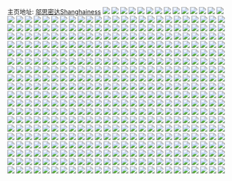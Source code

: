 主页地址: [邬思密达Shanghainess](https://weibo.com/u/1652224463) 
![](https://wx4.sinaimg.cn/mw2000/627af1cfly1h6yyv5h32pj20gv0u0q3h.jpg) 
![](https://wx4.sinaimg.cn/mw2000/627af1cfly1h6yyv5sc8dj20kk0u076z.jpg) 
![](https://wx4.sinaimg.cn/mw2000/627af1cfly1h6yyv66g25j20gv0u0q3i.jpg) 
![](https://wx4.sinaimg.cn/mw2000/627af1cfly1h6yyv6i8g3j20mi0u0t9b.jpg) 
![](https://wx4.sinaimg.cn/mw2000/627af1cfly1h6yyv6trffj20mi0u0wey.jpg) 
![](https://wx4.sinaimg.cn/mw2000/627af1cfly1h6yyv72koij20mi0u041o.jpg) 
![](https://wx4.sinaimg.cn/mw2000/627af1cfly1h6yyv7eelwj20mh0u0abh.jpg) 
![](https://wx4.sinaimg.cn/mw2000/627af1cfly1h6yyv8biwwj20mh0u0ado.jpg) 
![](https://wx4.sinaimg.cn/mw2000/627af1cfly1h6yyv8pc03j20mh0u0q64.jpg) 
![](https://wx4.sinaimg.cn/mw2000/627af1cfly1h6yyu7gwg7j20mi0u0aaf.jpg) 
![](https://wx4.sinaimg.cn/mw2000/627af1cfly1h6yyu7u6x7j20mi0u0aak.jpg) 
![](https://wx4.sinaimg.cn/mw2000/627af1cfly1h6yyu87j6bj20kj0u0mxi.jpg) 
![](https://wx4.sinaimg.cn/mw2000/627af1cfly1h6yyu8hr8wj20kk0u00uo.jpg) 
![](https://wx4.sinaimg.cn/mw2000/627af1cfly1h6yyu8rcp9j20kn0u0go1.jpg) 
![](https://wx4.sinaimg.cn/mw2000/627af1cfly1h6yyu923u1j20kr0u0ac7.jpg) 
![](https://wx4.sinaimg.cn/mw2000/627af1cfly1h6yyu9ejc0j20k00u0js1.jpg) 
![](https://wx4.sinaimg.cn/mw2000/627af1cfly1h6yyu9qemoj20k00u0771.jpg) 
![](https://wx4.sinaimg.cn/mw2000/627af1cfly1h6yyua1dh5j20k00u0js0.jpg) 
![](https://wx4.sinaimg.cn/mw2000/627af1cfly1h6yytk54p3j20mh0u00vy.jpg) 
![](https://wx4.sinaimg.cn/mw2000/627af1cfly1h6yytki5e2j20mi0u00vj.jpg) 
![](https://wx4.sinaimg.cn/mw2000/627af1cfly1h6yytkuh6lj20mh0u0ae2.jpg) 
![](https://wx4.sinaimg.cn/mw2000/627af1cfly1h6yytl5vt2j20mi0u0n17.jpg) 
![](https://wx4.sinaimg.cn/mw2000/627af1cfly1h6yytlgillj20mi0u0wfo.jpg) 
![](https://wx4.sinaimg.cn/mw2000/627af1cfly1h6yytlro6ij20mi0u0dgo.jpg) 
![](https://wx4.sinaimg.cn/mw2000/627af1cfly1h6yytm344gj20mi0u0wgb.jpg) 
![](https://wx4.sinaimg.cn/mw2000/627af1cfly1h6yytmetsyj20mi0u00wv.jpg) 
![](https://wx4.sinaimg.cn/mw2000/627af1cfly1h6yytmopyoj20mi0u0god.jpg) 
![](https://wx4.sinaimg.cn/mw2000/627af1cfly1h6yymhp7d4j20mi0u0mxh.jpg) 
![](https://wx4.sinaimg.cn/mw2000/627af1cfly1h6yymi2ucjj20mi0u0go8.jpg) 
![](https://wx4.sinaimg.cn/mw2000/627af1cfly1h6yymin91fj20mi0u0gm1.jpg) 
![](https://wx4.sinaimg.cn/mw2000/627af1cfly1h6yymiz732j20mi0u00th.jpg) 
![](https://wx4.sinaimg.cn/mw2000/627af1cfly1h6yymje250j20mi0u0754.jpg) 
![](https://wx4.sinaimg.cn/mw2000/627af1cfly1h6yymjtwszj20mi0u0jty.jpg) 
![](https://wx4.sinaimg.cn/mw2000/627af1cfly1h6yymk5qwtj20mi0u0dii.jpg) 
![](https://wx4.sinaimg.cn/mw2000/627af1cfly1h6yymkgyrqj20mi0u0wg2.jpg) 
![](https://wx4.sinaimg.cn/mw2000/627af1cfly1h6yymkq08gj20mi0u0abl.jpg) 
![](https://wx4.sinaimg.cn/mw2000/627af1cfly1h6yylm0jlpj20k00u0dhg.jpg) 
![](https://wx4.sinaimg.cn/mw2000/627af1cfly1h6yylmftubj20k00u0tc7.jpg) 
![](https://wx4.sinaimg.cn/mw2000/627af1cfly1h6yyln28huj20k00u0q5t.jpg) 
![](https://wx4.sinaimg.cn/mw2000/627af1cfly1h6yylni1rhj20k00u0mz8.jpg) 
![](https://wx4.sinaimg.cn/mw2000/627af1cfly1h6yylo305qj20k00u0jsf.jpg) 
![](https://wx4.sinaimg.cn/mw2000/627af1cfly1h6yylohnrcj20k00u00vx.jpg) 
![](https://wx4.sinaimg.cn/mw2000/627af1cfly1h6yylou7idj20k00u0dl3.jpg) 
![](https://wx4.sinaimg.cn/mw2000/627af1cfly1h6yylp8gqgj20k00u0q87.jpg) 
![](https://wx4.sinaimg.cn/mw2000/627af1cfly1h6yylq0klbj20k00u042z.jpg) 
![](https://wx4.sinaimg.cn/mw2000/627af1cfly1h6yyjqbxf1j20k00u0dlr.jpg) 
![](https://wx4.sinaimg.cn/mw2000/627af1cfly1h6yyjqpedhj20k00u0gmf.jpg) 
![](https://wx4.sinaimg.cn/mw2000/627af1cfly1h6yyjqyfz7j20k00u03yr.jpg) 
![](https://wx4.sinaimg.cn/mw2000/627af1cfly1h6yyjrfhsaj20k00u0mxw.jpg) 
![](https://wx4.sinaimg.cn/mw2000/627af1cfly1h6yyjrttvpj20k00u0n0i.jpg) 
![](https://wx4.sinaimg.cn/mw2000/627af1cfly1h6yyjs38r9j20k00u0gmc.jpg) 
![](https://wx4.sinaimg.cn/mw2000/627af1cfly1h6yyjsf96aj20k00u0n1i.jpg) 
![](https://wx4.sinaimg.cn/mw2000/627af1cfly1h6yyjsp6zkj20k00u0jvg.jpg) 
![](https://wx4.sinaimg.cn/mw2000/627af1cfly1h6yyjt961cj20k00u0gmi.jpg) 
![](https://wx4.sinaimg.cn/mw2000/627af1cfly1h6yyeos74ej20k00u0n09.jpg) 
![](https://wx4.sinaimg.cn/mw2000/627af1cfly1h6yyep4x1ij20k00u0jrw.jpg) 
![](https://wx4.sinaimg.cn/mw2000/627af1cfly1h6yyepgxz1j20k00u0tdu.jpg) 
![](https://wx4.sinaimg.cn/mw2000/627af1cfly1h6yyepwh7sj20k00u044c.jpg) 
![](https://wx4.sinaimg.cn/mw2000/627af1cfly1h6yyeq8h6xj20k00u0mxn.jpg) 
![](https://wx4.sinaimg.cn/mw2000/627af1cfly1h6yyeqivv6j20k00u0tby.jpg) 
![](https://wx4.sinaimg.cn/mw2000/627af1cfly1h6yyequfb5j20k00u0tcj.jpg) 
![](https://wx4.sinaimg.cn/mw2000/627af1cfly1h6yyer4rvej20k00u0mxs.jpg) 
![](https://wx4.sinaimg.cn/mw2000/627af1cfly1h6yyergfxoj20k00u0go2.jpg) 
![](https://wx4.sinaimg.cn/mw2000/627af1cfly1h6yycorgh3j20k00u0ad2.jpg) 
![](https://wx4.sinaimg.cn/mw2000/627af1cfly1h6yycp6xo9j20k00u0wln.jpg) 
![](https://wx4.sinaimg.cn/mw2000/627af1cfly1h6yycplvddj20k00u0wj7.jpg) 
![](https://wx4.sinaimg.cn/mw2000/627af1cfly1h6yycpy9ewj20k00u0abi.jpg) 
![](https://wx4.sinaimg.cn/mw2000/627af1cfly1h6yycqaexcj20k00u0gtk.jpg) 
![](https://wx4.sinaimg.cn/mw2000/627af1cfly1h6yycqlgjgj20k00u0t94.jpg) 
![](https://wx4.sinaimg.cn/mw2000/627af1cfly1h6yycqykbfj20k00u0tdx.jpg) 
![](https://wx4.sinaimg.cn/mw2000/627af1cfly1h6yycrcqgij20k00u0jsh.jpg) 
![](https://wx4.sinaimg.cn/mw2000/627af1cfly1h6yycrodo0j20k00u07b4.jpg) 
![](https://wx4.sinaimg.cn/mw2000/627af1cfly1h6wff48fshj20k00u0dgq.jpg) 
![](https://wx4.sinaimg.cn/mw2000/627af1cfly1h6wff4k346j20k00u0453.jpg) 
![](https://wx4.sinaimg.cn/mw2000/627af1cfly1h6wff54ilsj20k00u049a.jpg) 
![](https://wx4.sinaimg.cn/mw2000/627af1cfly1h6wff5huwkj20k00u0jzw.jpg) 
![](https://wx4.sinaimg.cn/mw2000/627af1cfly1h6wff5u92xj20k00u079e.jpg) 
![](https://wx4.sinaimg.cn/mw2000/627af1cfly1h6wff673jfj20k00u0wl9.jpg) 
![](https://wx4.sinaimg.cn/mw2000/627af1cfly1h6wff6hbxvj20k00u0wf4.jpg) 
![](https://wx4.sinaimg.cn/mw2000/627af1cfly1h6wff6u43qj20k00u0gpw.jpg) 
![](https://wx4.sinaimg.cn/mw2000/627af1cfly1h6wff78i3pj20k00u0jru.jpg) 
![](https://wx4.sinaimg.cn/mw2000/627af1cfly1h6wferxb5tj20k00u0wfq.jpg) 
![](https://wx4.sinaimg.cn/mw2000/627af1cfly1h6wfes9bysj20k00u0zqj.jpg) 
![](https://wx4.sinaimg.cn/mw2000/627af1cfly1h6wfeskzmnj20k00u0n10.jpg) 
![](https://wx4.sinaimg.cn/mw2000/627af1cfly1h6wfesyq7zj20k00u0jsp.jpg) 
![](https://wx4.sinaimg.cn/mw2000/627af1cfly1h6wfetehmgj20k00u03yo.jpg) 
![](https://wx4.sinaimg.cn/mw2000/627af1cfly1h6wfetu5noj20k00u0tbp.jpg) 
![](https://wx4.sinaimg.cn/mw2000/627af1cfly1h6wfeu4kz8j20k00u0my1.jpg) 
![](https://wx4.sinaimg.cn/mw2000/627af1cfly1h6wfeui8xyj20k00u0dhf.jpg) 
![](https://wx4.sinaimg.cn/mw2000/627af1cfly1h6wfeuy7prj20k00u0wke.jpg) 
![](https://wx4.sinaimg.cn/mw2000/627af1cfly1h6wfejkhsjj20k00u0k0u.jpg) 
![](https://wx4.sinaimg.cn/mw2000/627af1cfly1h6wfejzhjij20k00u0jzi.jpg) 
![](https://wx4.sinaimg.cn/mw2000/627af1cfly1h6wfekd6w2j20k00u0acy.jpg) 
![](https://wx4.sinaimg.cn/mw2000/627af1cfly1h6wfekqc5mj20k00u0q6n.jpg) 
![](https://wx4.sinaimg.cn/mw2000/627af1cfly1h6wfel3hkwj20k00u0mxv.jpg) 
![](https://wx4.sinaimg.cn/mw2000/627af1cfly1h6wfelfvuoj20k00u0aff.jpg) 
![](https://wx4.sinaimg.cn/mw2000/627af1cfly1h6wfelt5ntj20k00u0t9j.jpg) 
![](https://wx4.sinaimg.cn/mw2000/627af1cfly1h6wfem66puj20k00u0428.jpg) 
![](https://wx4.sinaimg.cn/mw2000/627af1cfly1h6wfemhofrj20k00u0n1h.jpg) 
![](https://wx4.sinaimg.cn/mw2000/627af1cfly1h6vxj1697mj20mi0u074p.jpg) 
![](https://wx4.sinaimg.cn/mw2000/627af1cfly1h6vxj1l8tfj20mi0u0aab.jpg) 
![](https://wx4.sinaimg.cn/mw2000/627af1cfly1h6vxj26fhxj20mi0u074o.jpg) 
![](https://wx4.sinaimg.cn/mw2000/627af1cfly1h6vxj2nf6lj20mi0u0ta0.jpg) 
![](https://wx4.sinaimg.cn/mw2000/627af1cfly1h6vxj367jaj20mi0u0jvc.jpg) 
![](https://wx4.sinaimg.cn/mw2000/627af1cfly1h6vxj3og03j20mi0u076z.jpg) 
![](https://wx4.sinaimg.cn/mw2000/627af1cfly1h6vxj48bpyj20mi0u00t6.jpg) 
![](https://wx4.sinaimg.cn/mw2000/627af1cfly1h6vxj4qjldj20mi0u0mzk.jpg) 
![](https://wx4.sinaimg.cn/mw2000/627af1cfly1h6vxj56gb2j20mi0u0dib.jpg) 
![](https://wx4.sinaimg.cn/mw2000/627af1cfly1h6vxiqz7hkj20k00u0jty.jpg) 
![](https://wx4.sinaimg.cn/mw2000/627af1cfly1h6vxirs2vwj20k00u0wgx.jpg) 
![](https://wx4.sinaimg.cn/mw2000/627af1cfly1h6vxispjzvj20ie0u0tcv.jpg) 
![](https://wx4.sinaimg.cn/mw2000/627af1cfly1h6vxitdfm4j20k00u0mzf.jpg) 
![](https://wx4.sinaimg.cn/mw2000/627af1cfly1h6vxitw8npj20gu0u0juk.jpg) 
![](https://wx4.sinaimg.cn/mw2000/627af1cfly1h6vxiup3ntj20gn0u0q66.jpg) 
![](https://wx4.sinaimg.cn/mw2000/627af1cfly1h6vxiv84pmj20mi0u0juw.jpg) 
![](https://wx4.sinaimg.cn/mw2000/627af1cfly1h6vxivm764j20mi0u0aa6.jpg) 
![](https://wx4.sinaimg.cn/mw2000/627af1cfly1h6vxiw4j7bj20mi0u0q37.jpg) 
![](https://wx4.sinaimg.cn/mw2000/627af1cfly1h6vepzoqroj20k00u0n18.jpg) 
![](https://wx4.sinaimg.cn/mw2000/627af1cfly1h6veq0135aj20k00u0tdl.jpg) 
![](https://wx4.sinaimg.cn/mw2000/627af1cfly1h6veq0degaj20k00u0t90.jpg) 
![](https://wx4.sinaimg.cn/mw2000/627af1cfly1h6veq0ojoxj20k00u0dgl.jpg) 
![](https://wx4.sinaimg.cn/mw2000/627af1cfly1h6veq11zruj20k00u0tdl.jpg) 
![](https://wx4.sinaimg.cn/mw2000/627af1cfly1h6veq1e5wbj20k00u0aaq.jpg) 
![](https://wx4.sinaimg.cn/mw2000/627af1cfly1h6veq1qo0lj20k00u0gsy.jpg) 
![](https://wx4.sinaimg.cn/mw2000/627af1cfly1h6veq20nloj20k00u0q6v.jpg) 
![](https://wx4.sinaimg.cn/mw2000/627af1cfly1h6veq2d2iij20k00u00x0.jpg) 
![](https://wx4.sinaimg.cn/mw2000/627af1cfly1h6vepal6j0j20k00u00uk.jpg) 
![](https://wx4.sinaimg.cn/mw2000/627af1cfly1h6vepaxjtyj20k00u0gre.jpg) 
![](https://wx4.sinaimg.cn/mw2000/627af1cfly1h6vepbc7chj20k00u00tc.jpg) 
![](https://wx4.sinaimg.cn/mw2000/627af1cfly1h6vepbqtvlj20k00u03zb.jpg) 
![](https://wx4.sinaimg.cn/mw2000/627af1cfly1h6vepc1ob3j20k00u0jw1.jpg) 
![](https://wx4.sinaimg.cn/mw2000/627af1cfly1h6vepchjpsj20k00u0thy.jpg) 
![](https://wx4.sinaimg.cn/mw2000/627af1cfly1h6vepcs3uqj20k00u0gm7.jpg) 
![](https://wx4.sinaimg.cn/mw2000/627af1cfly1h6vepd3tsjj20k00u00t7.jpg) 
![](https://wx4.sinaimg.cn/mw2000/627af1cfly1h6vepdeam6j20k00u0wic.jpg) 
![](https://wx4.sinaimg.cn/mw2000/627af1cfly1h6veoxbcguj20k00u040a.jpg) 
![](https://wx4.sinaimg.cn/mw2000/627af1cfly1h6veoxydllj20k00u0dgy.jpg) 
![](https://wx4.sinaimg.cn/mw2000/627af1cfly1h6veoy9wdwj20k00u0tds.jpg) 
![](https://wx4.sinaimg.cn/mw2000/627af1cfly1h6veoym26dj20k00u0abj.jpg) 
![](https://wx4.sinaimg.cn/mw2000/627af1cfly1h6veoyxxs5j20k00u0dgd.jpg) 
![](https://wx4.sinaimg.cn/mw2000/627af1cfly1h6veoz6l1mj20k00u03zi.jpg) 
![](https://wx4.sinaimg.cn/mw2000/627af1cfly1h6veozj08sj20k00u0jyl.jpg) 
![](https://wx4.sinaimg.cn/mw2000/627af1cfly1h6veozs0m8j20k00u078v.jpg) 
![](https://wx4.sinaimg.cn/mw2000/627af1cfly1h6vep03ml8j20k00u0q4k.jpg) 
![](https://wx4.sinaimg.cn/mw2000/627af1cfly1h6veom0r0zj20k00u075k.jpg) 
![](https://wx4.sinaimg.cn/mw2000/627af1cfly1h6veomi3bfj20k00u0q3s.jpg) 
![](https://wx4.sinaimg.cn/mw2000/627af1cfly1h6veomwn94j20k00u048n.jpg) 
![](https://wx4.sinaimg.cn/mw2000/627af1cfly1h6veon8o5hj20k00u0wim.jpg) 
![](https://wx4.sinaimg.cn/mw2000/627af1cfly1h6veonlc2zj20k00u0wf1.jpg) 
![](https://wx4.sinaimg.cn/mw2000/627af1cfly1h6veonzthnj20k00u0q8b.jpg) 
![](https://wx4.sinaimg.cn/mw2000/627af1cfly1h6veood627j20k00u0gmf.jpg) 
![](https://wx4.sinaimg.cn/mw2000/627af1cfly1h6veooox17j20k00u0gnm.jpg) 
![](https://wx4.sinaimg.cn/mw2000/627af1cfly1h6veoozw7ij20k00u03z0.jpg) 
![](https://wx4.sinaimg.cn/mw2000/627af1cfly1h6vekba50jj20k00u0jww.jpg) 
![](https://wx4.sinaimg.cn/mw2000/627af1cfly1h6vekblidgj20k00u0gm2.jpg) 
![](https://wx4.sinaimg.cn/mw2000/627af1cfly1h6vekbwyzxj20k00u0q5h.jpg) 
![](https://wx4.sinaimg.cn/mw2000/627af1cfly1h6vekc93ymj20k00u0my7.jpg) 
![](https://wx4.sinaimg.cn/mw2000/627af1cfly1h6vekcim3xj20k00u00to.jpg) 
![](https://wx4.sinaimg.cn/mw2000/627af1cfly1h6vekctei1j20k00u00ya.jpg) 
![](https://wx4.sinaimg.cn/mw2000/627af1cfly1h6vekd2ue1j20k00u0jrv.jpg) 
![](https://wx4.sinaimg.cn/mw2000/627af1cfly1h6vekde9p6j20k00u0gms.jpg) 
![](https://wx4.sinaimg.cn/mw2000/627af1cfly1h6vekdoa3yj20k00u00tu.jpg) 
![](https://wx4.sinaimg.cn/mw2000/627af1cfly1h6vek18o3ej20k00u075y.jpg) 
![](https://wx4.sinaimg.cn/mw2000/627af1cfly1h6vek1oiv7j20k00u0wjv.jpg) 
![](https://wx4.sinaimg.cn/mw2000/627af1cfly1h6vek20el0j20k00u00tl.jpg) 
![](https://wx4.sinaimg.cn/mw2000/627af1cfly1h6vek2djvrj20k00u0woz.jpg) 
![](https://wx4.sinaimg.cn/mw2000/627af1cfly1h6vek2pzdmj20k00u0wfd.jpg) 
![](https://wx4.sinaimg.cn/mw2000/627af1cfly1h6vek30swtj20k00u0gmm.jpg) 
![](https://wx4.sinaimg.cn/mw2000/627af1cfly1h6vek3dwyqj20k00u00ym.jpg) 
![](https://wx4.sinaimg.cn/mw2000/627af1cfly1h6vek3p9aoj20k00u077y.jpg) 
![](https://wx4.sinaimg.cn/mw2000/627af1cfly1h6vek41100j20k00u0gm6.jpg) 
![](https://wx4.sinaimg.cn/mw2000/627af1cfly1h6vejkbfomj20k00u0q4c.jpg) 
![](https://wx4.sinaimg.cn/mw2000/627af1cfly1h6vejkmf6cj20k00u03zd.jpg) 
![](https://wx4.sinaimg.cn/mw2000/627af1cfly1h6vejkwd6nj20k00u0n2r.jpg) 
![](https://wx4.sinaimg.cn/mw2000/627af1cfly1h6vejl8b7xj20k00u0t95.jpg) 
![](https://wx4.sinaimg.cn/mw2000/627af1cfly1h6vejljp8cj20k00u0gmg.jpg) 
![](https://wx4.sinaimg.cn/mw2000/627af1cfly1h6vejm218cj20k00u0t9m.jpg) 
![](https://wx4.sinaimg.cn/mw2000/627af1cfly1h6vejmdhxhj20k00u0ta0.jpg) 
![](https://wx4.sinaimg.cn/mw2000/627af1cfly1h6vejmr6vwj20k00u0adk.jpg) 
![](https://wx4.sinaimg.cn/mw2000/627af1cfly1h6vejn317uj20k00u043n.jpg) 
![](https://wx4.sinaimg.cn/mw2000/627af1cfly1h6vej9quidj20k00u0aaw.jpg) 
![](https://wx4.sinaimg.cn/mw2000/627af1cfly1h6veja1habj20k00u0gq2.jpg) 
![](https://wx4.sinaimg.cn/mw2000/627af1cfly1h6vejac2gqj20k00u0n2y.jpg) 
![](https://wx4.sinaimg.cn/mw2000/627af1cfly1h6vejan1t9j20k00u0agb.jpg) 
![](https://wx4.sinaimg.cn/mw2000/627af1cfly1h6vejawpcpj20k00u0791.jpg) 
![](https://wx4.sinaimg.cn/mw2000/627af1cfly1h6vejbarbvj20k00u010t.jpg) 
![](https://wx4.sinaimg.cn/mw2000/627af1cfly1h6vejbo4a7j20k00u012g.jpg) 
![](https://wx4.sinaimg.cn/mw2000/627af1cfly1h6vejc1o1aj20k00u0449.jpg) 
![](https://wx4.sinaimg.cn/mw2000/627af1cfly1h6vejcci6oj20k00u0t98.jpg) 
![](https://wx4.sinaimg.cn/mw2000/627af1cfly1h6veit1ksyj20k00u0dgp.jpg) 
![](https://wx4.sinaimg.cn/mw2000/627af1cfly1h6veitcpphj20k00u0glz.jpg) 
![](https://wx4.sinaimg.cn/mw2000/627af1cfly1h6veitm2s7j20k00u0wi7.jpg) 
![](https://wx4.sinaimg.cn/mw2000/627af1cfly1h6veiu0ikij20k00u0qam.jpg) 
![](https://wx4.sinaimg.cn/mw2000/627af1cfly1h6veiuel5cj20k00u0409.jpg) 
![](https://wx4.sinaimg.cn/mw2000/627af1cfly1h6veiuq0ywj20k00u078h.jpg) 
![](https://wx4.sinaimg.cn/mw2000/627af1cfly1h6veiv2cwsj20k00u0dlq.jpg) 
![](https://wx4.sinaimg.cn/mw2000/627af1cfly1h6veivfzydj20k00u0dk7.jpg) 
![](https://wx4.sinaimg.cn/mw2000/627af1cfly1h6veivsvjwj20k00u0gm5.jpg) 
![](https://wx4.sinaimg.cn/mw2000/627af1cfly1h6veido1tbj20k00u0q6g.jpg) 
![](https://wx4.sinaimg.cn/mw2000/627af1cfly1h6veiec4kkj20k00u0wew.jpg) 
![](https://wx4.sinaimg.cn/mw2000/627af1cfly1h6veiemnbrj20k00u0q9b.jpg) 
![](https://wx4.sinaimg.cn/mw2000/627af1cfly1h6veiexpw9j20k00u00te.jpg) 
![](https://wx4.sinaimg.cn/mw2000/627af1cfly1h6veifb0zzj20k00u0jwh.jpg) 
![](https://wx4.sinaimg.cn/mw2000/627af1cfly1h6veifo55bj20k00u0gqf.jpg) 
![](https://wx4.sinaimg.cn/mw2000/627af1cfly1h6veifzudoj20k00u0wih.jpg) 
![](https://wx4.sinaimg.cn/mw2000/627af1cfly1h6veigam3vj20k00u0af4.jpg) 
![](https://wx4.sinaimg.cn/mw2000/627af1cfly1h6veigl3kzj20k00u0gt8.jpg) 
![](https://wx4.sinaimg.cn/mw2000/627af1cfly1h6tcbsqnb9j20mi0u0q3r.jpg) 
![](https://wx4.sinaimg.cn/mw2000/627af1cfly1h6tcbt0uisj20mi0u0djn.jpg) 
![](https://wx4.sinaimg.cn/mw2000/627af1cfly1h6tcbtcm9kj20mi0u03zg.jpg) 
![](https://wx4.sinaimg.cn/mw2000/627af1cfly1h6tcbtmptaj20mi0u0gmw.jpg) 
![](https://wx4.sinaimg.cn/mw2000/627af1cfly1h6tcbtzn2xj20mi0u0aef.jpg) 
![](https://wx4.sinaimg.cn/mw2000/627af1cfly1h6tcbu99crj20u00k0jrr.jpg) 
![](https://wx4.sinaimg.cn/mw2000/627af1cfly1h6tcbuijiyj20k00u0q4w.jpg) 
![](https://wx4.sinaimg.cn/mw2000/627af1cfly1h6tcbv2uupj20mg0u0q8b.jpg) 
![](https://wx4.sinaimg.cn/mw2000/627af1cfly1h6tcbvfvisj20mg0u0ae8.jpg) 
![](https://wx4.sinaimg.cn/mw2000/627af1cfly1h6tc3uradgj20m80m8q6o.jpg) 
![](https://wx4.sinaimg.cn/mw2000/627af1cfly1h6tc3v0e0xj20mi0u0mx9.jpg) 
![](https://wx4.sinaimg.cn/mw2000/627af1cfly1h6tc3vakl7j20mi0u0mye.jpg) 
![](https://wx4.sinaimg.cn/mw2000/627af1cfly1h6tc3vpo71j20mi0u0aag.jpg) 
![](https://wx4.sinaimg.cn/mw2000/627af1cfly1h6tc3w578ij20mi0u0dg7.jpg) 
![](https://wx4.sinaimg.cn/mw2000/627af1cfly1h6tc3wegj7j20mi0u0q33.jpg) 
![](https://wx4.sinaimg.cn/mw2000/627af1cfly1h6tc3wnk3ij20mi0u0wg7.jpg) 
![](https://wx4.sinaimg.cn/mw2000/627af1cfly1h6tc3x730cj20mi0u0401.jpg) 
![](https://wx4.sinaimg.cn/mw2000/627af1cfly1h6tc3xgisqj20mi0u075f.jpg) 
![](https://wx4.sinaimg.cn/mw2000/627af1cfly1h6tc31fzfzj20mi0u0wex.jpg) 
![](https://wx4.sinaimg.cn/mw2000/627af1cfly1h6tc31tin9j20mi0u0whw.jpg) 
![](https://wx4.sinaimg.cn/mw2000/627af1cfly1h6tc325x09j20mi0u0my4.jpg) 
![](https://wx4.sinaimg.cn/mw2000/627af1cfly1h6tc32gc7uj20mi0u0q5a.jpg) 
![](https://wx4.sinaimg.cn/mw2000/627af1cfly1h6tc32rt44j20mi0u043k.jpg) 
![](https://wx4.sinaimg.cn/mw2000/627af1cfly1h6tc33chnvj20mi0u0751.jpg) 
![](https://wx4.sinaimg.cn/mw2000/627af1cfly1h6tc33t4d9j20mi0u0dhq.jpg) 
![](https://wx4.sinaimg.cn/mw2000/627af1cfly1h6tc3434ijj20mi0u0mxf.jpg) 
![](https://wx4.sinaimg.cn/mw2000/627af1cfly1h6tc34dpb5j20mi0u040u.jpg) 
![](https://wx4.sinaimg.cn/mw2000/627af1cfly1h6tc1k5cxoj20oj0u040p.jpg) 
![](https://wx4.sinaimg.cn/mw2000/627af1cfly1h6tc1kgtvbj20oj0u0aai.jpg) 
![](https://wx4.sinaimg.cn/mw2000/627af1cfly1h6tc1ks9zwj20o70u0gm4.jpg) 
![](https://wx4.sinaimg.cn/mw2000/627af1cfly1h6tc1l5nsgj20pc0u077k.jpg) 
![](https://wx4.sinaimg.cn/mw2000/627af1cfly1h6tc1lfyv8j20mi0u0aew.jpg) 
![](https://wx4.sinaimg.cn/mw2000/627af1cfly1h6tc1lqujaj20mi0u0tdw.jpg) 
![](https://wx4.sinaimg.cn/mw2000/627af1cfly1h6tc1m2bf7j20mi0u0794.jpg) 
![](https://wx4.sinaimg.cn/mw2000/627af1cfly1h6tc1mc75gj20op0u00wf.jpg) 
![](https://wx4.sinaimg.cn/mw2000/627af1cfly1h6tc1mldktj20og0u0my0.jpg) 
![](https://wx4.sinaimg.cn/mw2000/627af1cfly1h6tc07hbacj20mi0u0wgs.jpg) 
![](https://wx4.sinaimg.cn/mw2000/627af1cfly1h6tc07x00yj20mi0u0t9o.jpg) 
![](https://wx4.sinaimg.cn/mw2000/627af1cfly1h6tc087s30j20mi0u0acf.jpg) 
![](https://wx4.sinaimg.cn/mw2000/627af1cfly1h6tc08j28mj20mh0u0dgc.jpg) 
![](https://wx4.sinaimg.cn/mw2000/627af1cfly1h6tc08tozmj20mh0u041a.jpg) 
![](https://wx4.sinaimg.cn/mw2000/627af1cfly1h6tc09hkvmj20od0u0422.jpg) 
![](https://wx4.sinaimg.cn/mw2000/627af1cfly1h6tc09ukigj20mi0u0ad0.jpg) 
![](https://wx4.sinaimg.cn/mw2000/627af1cfly1h6tc0a6iulj20k00u0ach.jpg) 
![](https://wx4.sinaimg.cn/mw2000/627af1cfly1h6tc0ahzw2j20ob0u0q6q.jpg) 
![](https://wx4.sinaimg.cn/mw2000/627af1cfly1h6tbz19g2uj20lv0u0jrt.jpg) 
![](https://wx4.sinaimg.cn/mw2000/627af1cfly1h6tbz1md36j20k30u0q6a.jpg) 
![](https://wx4.sinaimg.cn/mw2000/627af1cfly1h6tbz214nzj20mi0u0jrt.jpg) 
![](https://wx4.sinaimg.cn/mw2000/627af1cfly1h6tbz292mnj20mi0u0aab.jpg) 
![](https://wx4.sinaimg.cn/mw2000/627af1cfly1h6tbz2mpjaj20mi0u0aai.jpg) 
![](https://wx4.sinaimg.cn/mw2000/627af1cfly1h6tbz2wo5xj20mi0u041e.jpg) 
![](https://wx4.sinaimg.cn/mw2000/627af1cfly1h6tbz37dgoj20mi0u0t9i.jpg) 
![](https://wx4.sinaimg.cn/mw2000/627af1cfly1h6tbz3g4txj20mi0u0aat.jpg) 
![](https://wx4.sinaimg.cn/mw2000/627af1cfly1h6tbz3t8a0j20mi0u0goa.jpg) 
![](https://wx4.sinaimg.cn/mw2000/627af1cfly1h6tby6opgsj20ki0u0abs.jpg) 
![](https://wx4.sinaimg.cn/mw2000/627af1cfly1h6tby70wkyj20km0u075x.jpg) 
![](https://wx4.sinaimg.cn/mw2000/627af1cfly1h6tby7ddsxj20gv0u0tce.jpg) 
![](https://wx4.sinaimg.cn/mw2000/627af1cfly1h6tby7nhmdj20gv0u077u.jpg) 
![](https://wx4.sinaimg.cn/mw2000/627af1cfly1h6tby7zfb5j20mh0u0ab6.jpg) 
![](https://wx4.sinaimg.cn/mw2000/627af1cfly1h6tby8bgrlj20mi0u0tck.jpg) 
![](https://wx4.sinaimg.cn/mw2000/627af1cfly1h6tby8n3bqj20mi0u0q3n.jpg) 
![](https://wx4.sinaimg.cn/mw2000/627af1cfly1h6tby8zcnqj20u00jzdj1.jpg) 
![](https://wx4.sinaimg.cn/mw2000/627af1cfly1h6tby9b0ftj20mi0u0aao.jpg) 
![](https://wx4.sinaimg.cn/mw2000/627af1cfly1h6tbx2wrvoj20mi0u0q5j.jpg) 
![](https://wx4.sinaimg.cn/mw2000/627af1cfly1h6tbx3f1h7j20mi0u078m.jpg) 
![](https://wx4.sinaimg.cn/mw2000/627af1cfly1h6tbx3pfoaj20mi0u0aaw.jpg) 
![](https://wx4.sinaimg.cn/mw2000/627af1cfly1h6tbx429euj20mi0u0wf7.jpg) 
![](https://wx4.sinaimg.cn/mw2000/627af1cfly1h6tbx4ao26j20n10u0wf2.jpg) 
![](https://wx4.sinaimg.cn/mw2000/627af1cfly1h6tbx4m3u0j20mo0u0t9c.jpg) 
![](https://wx4.sinaimg.cn/mw2000/627af1cfly1h6tbx4x3rxj20mi0u077y.jpg) 
![](https://wx4.sinaimg.cn/mw2000/627af1cfly1h6tbx59w94j20mi0u0juv.jpg) 
![](https://wx4.sinaimg.cn/mw2000/627af1cfly1h6tbx5iyyjj20k00u00tc.jpg) 
![](https://wx4.sinaimg.cn/mw2000/627af1cfly1h6r039i9saj20mi0u0wg1.jpg) 
![](https://wx4.sinaimg.cn/mw2000/627af1cfly1h6r039tcyuj20mi0u0gls.jpg) 
![](https://wx4.sinaimg.cn/mw2000/627af1cfly1h6r03a2dfnj20mi0u0abn.jpg) 
![](https://wx4.sinaimg.cn/mw2000/627af1cfly1h6r03aci5gj20mi0u0mxf.jpg) 
![](https://wx4.sinaimg.cn/mw2000/627af1cfly1h6r03alm16j20mi0u0abx.jpg) 
![](https://wx4.sinaimg.cn/mw2000/627af1cfly1h6r03auix7j20mi0u00sy.jpg) 
![](https://wx4.sinaimg.cn/mw2000/627af1cfly1h6ql5f03p8j20k00u00z1.jpg) 
![](https://wx4.sinaimg.cn/mw2000/627af1cfly1h6ql5fcxxkj20k00u0wk8.jpg) 
![](https://wx4.sinaimg.cn/mw2000/627af1cfly1h6ql5fqc52j20k00u0q77.jpg) 
![](https://wx4.sinaimg.cn/mw2000/627af1cfly1h6ql5g2yh3j20k00u0gr3.jpg) 
![](https://wx4.sinaimg.cn/mw2000/627af1cfly1h6ql5gdkggj20k00u0tcv.jpg) 
![](https://wx4.sinaimg.cn/mw2000/627af1cfly1h6ql5grcz4j20k00u0doo.jpg) 
![](https://wx4.sinaimg.cn/mw2000/627af1cfly1h6ql5hb0k2j20k00u0q95.jpg) 
![](https://wx4.sinaimg.cn/mw2000/627af1cfly1h6ql5hm8vjj20k00u0wf2.jpg) 
![](https://wx4.sinaimg.cn/mw2000/627af1cfly1h6ql5hy2gej20k00u00tb.jpg) 
![](https://wx4.sinaimg.cn/mw2000/627af1cfly1h6ql54dygkj20k00u0gtz.jpg) 
![](https://wx4.sinaimg.cn/mw2000/627af1cfly1h6ql54qargj20k00u076n.jpg) 
![](https://wx4.sinaimg.cn/mw2000/627af1cfly1h6ql550v9cj20k00u0t9g.jpg) 
![](https://wx4.sinaimg.cn/mw2000/627af1cfly1h6ql55fq6hj20k00u0dlu.jpg) 
![](https://wx4.sinaimg.cn/mw2000/627af1cfly1h6ql55r1sej20k00u0mxs.jpg) 
![](https://wx4.sinaimg.cn/mw2000/627af1cfly1h6ql563yhgj20k00u0q4y.jpg) 
![](https://wx4.sinaimg.cn/mw2000/627af1cfly1h6ql56e8q9j20k00u0gqf.jpg) 
![](https://wx4.sinaimg.cn/mw2000/627af1cfly1h6ql56ojvqj20k00u0n19.jpg) 
![](https://wx4.sinaimg.cn/mw2000/627af1cfly1h6ql576a50j20k00u0tgc.jpg) 
![](https://wx4.sinaimg.cn/mw2000/627af1cfly1h6ql1819g3j20hs0qodke.jpg) 
![](https://wx4.sinaimg.cn/mw2000/627af1cfly1h6ql18c4q1j20hs0qon0i.jpg) 
![](https://wx4.sinaimg.cn/mw2000/627af1cfly1h6ql18lsu7j20hs0qomxj.jpg) 
![](https://wx4.sinaimg.cn/mw2000/627af1cfly1h6ql18umq7j20hs0qodkj.jpg) 
![](https://wx4.sinaimg.cn/mw2000/627af1cfly1h6ql193i0yj20hs0qogn6.jpg) 
![](https://wx4.sinaimg.cn/mw2000/627af1cfly1h6ql19f7slj20hs0qojs7.jpg) 
![](https://wx4.sinaimg.cn/mw2000/627af1cfly1h6ql19w9atj20k00u0aav.jpg) 
![](https://wx4.sinaimg.cn/mw2000/627af1cfly1h6ql1a66w0j20k00u0gpv.jpg) 
![](https://wx4.sinaimg.cn/mw2000/627af1cfly1h6ql1ajq34j20k00u00y3.jpg) 
![](https://wx4.sinaimg.cn/mw2000/627af1cfly1h6ql0svn75j20hs0qo3zp.jpg) 
![](https://wx4.sinaimg.cn/mw2000/627af1cfly1h6ql0tahcsj20hs0qogq8.jpg) 
![](https://wx4.sinaimg.cn/mw2000/627af1cfly1h6ql0u5bbkj20hs0qojwa.jpg) 
![](https://wx4.sinaimg.cn/mw2000/627af1cfly1h6ql0uf0huj20hs0qotbk.jpg) 
![](https://wx4.sinaimg.cn/mw2000/627af1cfly1h6ql0up525j20hs0qodm1.jpg) 
![](https://wx4.sinaimg.cn/mw2000/627af1cfly1h6ql0uzc7mj20hs0qo758.jpg) 
![](https://wx4.sinaimg.cn/mw2000/627af1cfly1h6ql0v94asj20hs0qo41a.jpg) 
![](https://wx4.sinaimg.cn/mw2000/627af1cfly1h6ql0vkcnfj20hs0qo0t9.jpg) 
![](https://wx4.sinaimg.cn/mw2000/627af1cfly1h6ql0vrs49j20hs0qo0vn.jpg) 
![](https://wx4.sinaimg.cn/mw2000/627af1cfly1h6ql0fq623j20hs0qogn4.jpg) 
![](https://wx4.sinaimg.cn/mw2000/627af1cfly1h6ql0g1gyoj20hs0qogpy.jpg) 
![](https://wx4.sinaimg.cn/mw2000/627af1cfly1h6ql0gd3dyj20hs0qodgb.jpg) 
![](https://wx4.sinaimg.cn/mw2000/627af1cfly1h6ql0gn6s0j20hs0qowem.jpg) 
![](https://wx4.sinaimg.cn/mw2000/627af1cfly1h6ql0gwockj20hs0qoaad.jpg) 
![](https://wx4.sinaimg.cn/mw2000/627af1cfly1h6ql0h8ycwj20hs0qon0t.jpg) 
![](https://wx4.sinaimg.cn/mw2000/627af1cfly1h6ql0hi468j20hs0qojua.jpg) 
![](https://wx4.sinaimg.cn/mw2000/627af1cfly1h6ql0hucybj20hs0qomyx.jpg) 
![](https://wx4.sinaimg.cn/mw2000/627af1cfly1h6ql0i470xj20hs0qogm0.jpg) 
![](https://wx4.sinaimg.cn/mw2000/627af1cfly1h6k6tbbohjj20k00zkgqy.jpg) 
![](https://wx4.sinaimg.cn/mw2000/627af1cfly1h6k6tbo4llj20k00zk0yg.jpg) 
![](https://wx4.sinaimg.cn/mw2000/627af1cfly1h6k6tbxzkcj20k00zk3z4.jpg) 
![](https://wx4.sinaimg.cn/mw2000/627af1cfly1h6k6tca2vej20k00zkwj9.jpg) 
![](https://wx4.sinaimg.cn/mw2000/627af1cfly1h6k6tcofr8j20k00zkt96.jpg) 
![](https://wx4.sinaimg.cn/mw2000/627af1cfly1h6k6td1p4mj20k00zk3yy.jpg) 
![](https://wx4.sinaimg.cn/mw2000/627af1cfly1h6eicesqhtj20hs0qo74v.jpg) 
![](https://wx4.sinaimg.cn/mw2000/627af1cfly1h6eicf7jh9j20hs0qoabf.jpg) 
![](https://wx4.sinaimg.cn/mw2000/627af1cfly1h6eicfjalbj20hs0qn79w.jpg) 
![](https://wx4.sinaimg.cn/mw2000/627af1cfly1h6eicfujrhj20hs0qo0z6.jpg) 
![](https://wx4.sinaimg.cn/mw2000/627af1cfly1h6eicg3oadj20hs0qojsf.jpg) 
![](https://wx4.sinaimg.cn/mw2000/627af1cfly1h6eicgenr8j20hs0qo3yy.jpg) 
![](https://wx4.sinaimg.cn/mw2000/627af1cfly1h6eicgnymhj20hs0qoq73.jpg) 
![](https://wx4.sinaimg.cn/mw2000/627af1cfly1h6eich04cyj20hs0qoab8.jpg) 
![](https://wx4.sinaimg.cn/mw2000/627af1cfly1h6eichc8g0j20hs0qodk6.jpg) 
![](https://wx4.sinaimg.cn/mw2000/627af1cfly1h6eic0s6l5j20hs0qo754.jpg) 
![](https://wx4.sinaimg.cn/mw2000/627af1cfly1h6eic10tpyj20hs0qoq6h.jpg) 
![](https://wx4.sinaimg.cn/mw2000/627af1cfly1h6eic1czyaj20hs0qo782.jpg) 
![](https://wx4.sinaimg.cn/mw2000/627af1cfly1h6eic1m923j20hs0qo77k.jpg) 
![](https://wx4.sinaimg.cn/mw2000/627af1cfly1h6eic1zfqhj20hs0qo77z.jpg) 
![](https://wx4.sinaimg.cn/mw2000/627af1cfly1h6eic2anypj20hs0qo74v.jpg) 
![](https://wx4.sinaimg.cn/mw2000/627af1cfly1h6eic2kpxaj20hs0qojro.jpg) 
![](https://wx4.sinaimg.cn/mw2000/627af1cfly1h6eic2tn7fj20hs0qogqc.jpg) 
![](https://wx4.sinaimg.cn/mw2000/627af1cfly1h6eic35alij20hs0qogpr.jpg) 
![](https://wx4.sinaimg.cn/mw2000/627af1cfly1h6b1jm0ftzj20hs0qoq7i.jpg) 
![](https://wx4.sinaimg.cn/mw2000/627af1cfly1h6b1jmbnp3j20hs0qojvg.jpg) 
![](https://wx4.sinaimg.cn/mw2000/627af1cfly1h6b1jmo30sj20hs0qognu.jpg) 
![](https://wx4.sinaimg.cn/mw2000/627af1cfly1h6b1jmyuzrj20hs0qoabt.jpg) 
![](https://wx4.sinaimg.cn/mw2000/627af1cfly1h6b1jnatbzj20hs0qojus.jpg) 
![](https://wx4.sinaimg.cn/mw2000/627af1cfly1h6b1jnkwzjj20hr0qo42i.jpg) 
![](https://wx4.sinaimg.cn/mw2000/627af1cfly1h6b1jnv3b0j20hr0qo754.jpg) 
![](https://wx4.sinaimg.cn/mw2000/627af1cfly1h6b1jo4gjlj20hr0qoaap.jpg) 
![](https://wx4.sinaimg.cn/mw2000/627af1cfly1h6b1jofxemj20hs0qoq6m.jpg) 
![](https://wx4.sinaimg.cn/mw2000/627af1cfly1h6b1j62ny9j20hs0qomxz.jpg) 
![](https://wx4.sinaimg.cn/mw2000/627af1cfly1h6b1j6ekcij20hs0qnada.jpg) 
![](https://wx4.sinaimg.cn/mw2000/627af1cfly1h6b1j6wu68j20hs0qot95.jpg) 
![](https://wx4.sinaimg.cn/mw2000/627af1cfly1h6b1j78n3oj20hs0qo0vt.jpg) 
![](https://wx4.sinaimg.cn/mw2000/627af1cfly1h6b1j7p577j20hs0qot9r.jpg) 
![](https://wx4.sinaimg.cn/mw2000/627af1cfly1h6b1j7yiexj20hs0qojrs.jpg) 
![](https://wx4.sinaimg.cn/mw2000/627af1cfly1h6b1j8ba9xj20hs0qot98.jpg) 
![](https://wx4.sinaimg.cn/mw2000/627af1cfly1h6b1j8lw9fj20hs0qo419.jpg) 
![](https://wx4.sinaimg.cn/mw2000/627af1cfly1h6b1j8wyb7j20hs0qntbh.jpg) 
![](https://wx4.sinaimg.cn/mw2000/627af1cfly1h6b1ijkqjuj20hs0qo0ty.jpg) 
![](https://wx4.sinaimg.cn/mw2000/627af1cfly1h6b1ijzxusj20hs0qljxb.jpg) 
![](https://wx4.sinaimg.cn/mw2000/627af1cfly1h6b1ikg83dj20hs0qowmj.jpg) 
![](https://wx4.sinaimg.cn/mw2000/627af1cfly1h6b1ikqn0fj20hs0qo0uj.jpg) 
![](https://wx4.sinaimg.cn/mw2000/627af1cfly1h6b1il0vsej20hs0qo417.jpg) 
![](https://wx4.sinaimg.cn/mw2000/627af1cfly1h6b1ilf01nj20hs0qoacj.jpg) 
![](https://wx4.sinaimg.cn/mw2000/627af1cfly1h6b1ilr11hj20hs0qodg4.jpg) 
![](https://wx4.sinaimg.cn/mw2000/627af1cfly1h6b1im2damj20hs0qoq5p.jpg) 
![](https://wx4.sinaimg.cn/mw2000/627af1cfly1h6b1imc4r5j20hs0qon0z.jpg) 
![](https://wx4.sinaimg.cn/mw2000/627af1cfly1h6b1i66e4lj20hs0qo0uf.jpg) 
![](https://wx4.sinaimg.cn/mw2000/627af1cfly1h6b1i6j822j20hs0qowiy.jpg) 
![](https://wx4.sinaimg.cn/mw2000/627af1cfly1h6b1i74ennj20hs0qo0wp.jpg) 
![](https://wx4.sinaimg.cn/mw2000/627af1cfly1h6b1i7z1r9j20hs0qomz0.jpg) 
![](https://wx4.sinaimg.cn/mw2000/627af1cfly1h6b1i8cw7nj20hs0qoq3l.jpg) 
![](https://wx4.sinaimg.cn/mw2000/627af1cfly1h6b1i8oovkj20hs0qomxr.jpg) 
![](https://wx4.sinaimg.cn/mw2000/627af1cfly1h6b1i8zi8aj20hs0qogqd.jpg) 
![](https://wx4.sinaimg.cn/mw2000/627af1cfly1h6b1i99hjyj20hs0qodg8.jpg) 
![](https://wx4.sinaimg.cn/mw2000/627af1cfly1h6b1i9k0buj20hs0qo759.jpg) 
![](https://wx4.sinaimg.cn/mw2000/627af1cfly1h6b1fq6584j20hs0qon4r.jpg) 
![](https://wx4.sinaimg.cn/mw2000/627af1cfly1h6b1fqjyfbj20hs0qowhu.jpg) 
![](https://wx4.sinaimg.cn/mw2000/627af1cfly1h6b1fqtvcmj20hs0qo77w.jpg) 
![](https://wx4.sinaimg.cn/mw2000/627af1cfly1h6b1fr3rsyj20hs0qoaay.jpg) 
![](https://wx4.sinaimg.cn/mw2000/627af1cfly1h6b1frf3taj20hs0qodjv.jpg) 
![](https://wx4.sinaimg.cn/mw2000/627af1cfly1h6b1frq9s5j20hs0qo0uf.jpg) 
![](https://wx4.sinaimg.cn/mw2000/627af1cfly1h6b1fs27r0j20hs0qo0tz.jpg) 
![](https://wx4.sinaimg.cn/mw2000/627af1cfly1h6b1fsbbb0j20hs0qowic.jpg) 
![](https://wx4.sinaimg.cn/mw2000/627af1cfly1h6b1fsmje9j20hs0qo75e.jpg) 
![](https://wx4.sinaimg.cn/mw2000/627af1cfly1h6b1faarroj20hs0qo7b8.jpg) 
![](https://wx4.sinaimg.cn/mw2000/627af1cfly1h6b1faqic3j20hs0qoaaw.jpg) 
![](https://wx4.sinaimg.cn/mw2000/627af1cfly1h6b1fb3cdyj20hs0qowey.jpg) 
![](https://wx4.sinaimg.cn/mw2000/627af1cfly1h6b1fbdml3j20hs0qo0tz.jpg) 
![](https://wx4.sinaimg.cn/mw2000/627af1cfly1h6b1fbqdchj20hs0qoq3j.jpg) 
![](https://wx4.sinaimg.cn/mw2000/627af1cfly1h6b1fc1x6jj20hs0qojyk.jpg) 
![](https://wx4.sinaimg.cn/mw2000/627af1cfly1h6b1fccqrtj20hs0qowkt.jpg) 
![](https://wx4.sinaimg.cn/mw2000/627af1cfly1h6b1fcnx2tj20hs0qon12.jpg) 
![](https://wx4.sinaimg.cn/mw2000/627af1cfly1h6b1fd26okj20hs0qo75r.jpg) 
![](https://wx4.sinaimg.cn/mw2000/627af1cfly1h6b1e2nksmj20hs0qo40s.jpg) 
![](https://wx4.sinaimg.cn/mw2000/627af1cfly1h6b1e2zon8j20hs0qowjd.jpg) 
![](https://wx4.sinaimg.cn/mw2000/627af1cfly1h6b1e3fnmij20hs0qo74v.jpg) 
![](https://wx4.sinaimg.cn/mw2000/627af1cfly1h6b1e3qzmmj20hs0qon1t.jpg) 
![](https://wx4.sinaimg.cn/mw2000/627af1cfly1h6b1e4c756j20hs0qojwe.jpg) 
![](https://wx4.sinaimg.cn/mw2000/627af1cfly1h6b1e4mgfaj20hs0qo0ul.jpg) 
![](https://wx4.sinaimg.cn/mw2000/627af1cfly1h6b1e4wxujj20hs0qojsu.jpg) 
![](https://wx4.sinaimg.cn/mw2000/627af1cfly1h6b1e55zqmj20hs0qot9n.jpg) 
![](https://wx4.sinaimg.cn/mw2000/627af1cfly1h6b1e5gv7tj20hs0qo0xn.jpg) 
![](https://wx4.sinaimg.cn/mw2000/627af1cfly1h6b1cen651j20hs0qo420.jpg) 
![](https://wx4.sinaimg.cn/mw2000/627af1cfly1h6b1cexl1nj20hs0qojvx.jpg) 
![](https://wx4.sinaimg.cn/mw2000/627af1cfly1h6b1cfa3e3j20hs0qoabm.jpg) 
![](https://wx4.sinaimg.cn/mw2000/627af1cfly1h6b1cfl6hnj20hs0qo74z.jpg) 
![](https://wx4.sinaimg.cn/mw2000/627af1cfly1h6b1cfu7ohj20hs0qotdu.jpg) 
![](https://wx4.sinaimg.cn/mw2000/627af1cfly1h6b1cg53smj20hs0qon10.jpg) 
![](https://wx4.sinaimg.cn/mw2000/627af1cfly1h6b1cggghkj20hs0qomxr.jpg) 
![](https://wx4.sinaimg.cn/mw2000/627af1cfly1h6b1cgs93xj20hs0qon2n.jpg) 
![](https://wx4.sinaimg.cn/mw2000/627af1cfly1h6b1ch6pvyj20hs0qon08.jpg) 
![](https://wx4.sinaimg.cn/mw2000/627af1cfly1h6b1c17946j20hs0qojs5.jpg) 
![](https://wx4.sinaimg.cn/mw2000/627af1cfly1h6b1c1j897j20hs0qot99.jpg) 
![](https://wx4.sinaimg.cn/mw2000/627af1cfly1h6b1c1uy3gj20hs0qoaec.jpg) 
![](https://wx4.sinaimg.cn/mw2000/627af1cfly1h6b1c2c0ejj20hs0qo75e.jpg) 
![](https://wx4.sinaimg.cn/mw2000/627af1cfly1h6b1c2p8s1j20hs0qo439.jpg) 
![](https://wx4.sinaimg.cn/mw2000/627af1cfly1h6b1c35e8ij20hs0qo74q.jpg) 
![](https://wx4.sinaimg.cn/mw2000/627af1cfly1h6b1c3efruj20hs0qon2f.jpg) 
![](https://wx4.sinaimg.cn/mw2000/627af1cfly1h6b1c3q19mj20hs0qon42.jpg) 
![](https://wx4.sinaimg.cn/mw2000/627af1cfly1h6b1c4e6ehj20hs0qojrx.jpg) 
![](https://wx4.sinaimg.cn/mw2000/627af1cfly1h6b1bo2bivj20hs0qodn4.jpg) 
![](https://wx4.sinaimg.cn/mw2000/627af1cfly1h6b1bocxk6j20hs0qo40f.jpg) 
![](https://wx4.sinaimg.cn/mw2000/627af1cfly1h6b1bonu39j20hs0qodgb.jpg) 
![](https://wx4.sinaimg.cn/mw2000/627af1cfly1h6b1bpac7uj20hs0qodgb.jpg) 
![](https://wx4.sinaimg.cn/mw2000/627af1cfly1h6b1bpt65ij20hs0qoaga.jpg) 
![](https://wx4.sinaimg.cn/mw2000/627af1cfly1h6b1bq23arj20hs0qo77h.jpg) 
![](https://wx4.sinaimg.cn/mw2000/627af1cfly1h6b1bqdvkmj20hs0qodgc.jpg) 
![](https://wx4.sinaimg.cn/mw2000/627af1cfly1h6b1bqnmd7j20hs0qowiz.jpg) 
![](https://wx4.sinaimg.cn/mw2000/627af1cfly1h6b1bqyhmxj20hs0qogmu.jpg) 
![](https://wx4.sinaimg.cn/mw2000/627af1cfly1h61cy8qwyxj20k00u0jrl.jpg) 
![](https://wx4.sinaimg.cn/mw2000/627af1cfly1h61cy93v91j20k00u00tn.jpg) 
![](https://wx4.sinaimg.cn/mw2000/627af1cfly1h61cy9c15hj20k00u0jry.jpg) 
![](https://wx4.sinaimg.cn/mw2000/627af1cfly1h61cy9xkyij20k00u0q3l.jpg) 
![](https://wx4.sinaimg.cn/mw2000/627af1cfly1h61cya68khj20k00u0gpm.jpg) 
![](https://wx4.sinaimg.cn/mw2000/627af1cfly1h61cyagjt3j20k00u074s.jpg) 
![](https://wx4.sinaimg.cn/mw2000/627af1cfly1h61cyap7hej20k00u0js7.jpg) 
![](https://wx4.sinaimg.cn/mw2000/627af1cfly1h61cyawyxdj20k00u077r.jpg) 
![](https://wx4.sinaimg.cn/mw2000/627af1cfly1h61cyb9mc6j20k00u0dkf.jpg) 
![](https://wx4.sinaimg.cn/mw2000/627af1cfly1h5w2f6ii37j20hs0qodgn.jpg) 
![](https://wx4.sinaimg.cn/mw2000/627af1cfly1h5w2f6thimj20hs0qo41e.jpg) 
![](https://wx4.sinaimg.cn/mw2000/627af1cfly1h5w2f755vpj20hs0qotd9.jpg) 
![](https://wx4.sinaimg.cn/mw2000/627af1cfly1h5w2f7fxhrj20hs0qo78z.jpg) 
![](https://wx4.sinaimg.cn/mw2000/627af1cfly1h5w2f7pnxdj20hs0qodgp.jpg) 
![](https://wx4.sinaimg.cn/mw2000/627af1cfly1h5w2f7ypbbj20hs0qo790.jpg) 
![](https://wx4.sinaimg.cn/mw2000/627af1cfly1h5w2f8a1bwj20hs0qon16.jpg) 
![](https://wx4.sinaimg.cn/mw2000/627af1cfly1h5w2f8i3e5j20hs0qodj1.jpg) 
![](https://wx4.sinaimg.cn/mw2000/627af1cfly1h5w2f8tdtmj20hs0qodgv.jpg) 
![](https://wx4.sinaimg.cn/mw2000/627af1cfly1h5w2ewqyhgj20hs0qoq72.jpg) 
![](https://wx4.sinaimg.cn/mw2000/627af1cfly1h5w2ex3lx3j20hs0qoae6.jpg) 
![](https://wx4.sinaimg.cn/mw2000/627af1cfly1h5w2exdz1aj20hs0qon0z.jpg) 
![](https://wx4.sinaimg.cn/mw2000/627af1cfly1h5w2exyo1dj20hs0qo78b.jpg) 
![](https://wx4.sinaimg.cn/mw2000/627af1cfly1h5w2eye1d9j20hs0qoq77.jpg) 
![](https://wx4.sinaimg.cn/mw2000/627af1cfly1h5w2eynmj1j20hs0qo77d.jpg) 
![](https://wx4.sinaimg.cn/mw2000/627af1cfly1h5w2eyzeiyj20hs0qodkw.jpg) 
![](https://wx4.sinaimg.cn/mw2000/627af1cfly1h5w2ez8aakj20hs0qodhb.jpg) 
![](https://wx4.sinaimg.cn/mw2000/627af1cfly1h5w2ezplenj20hs0qo77n.jpg) 
![](https://wx4.sinaimg.cn/mw2000/627af1cfly1h5w2edhboqj20hs0qogoe.jpg) 
![](https://wx4.sinaimg.cn/mw2000/627af1cfly1h5w2edx31xj20hs0qo7bd.jpg) 
![](https://wx4.sinaimg.cn/mw2000/627af1cfly1h5w2ee8nt6j20hs0qogmf.jpg) 
![](https://wx4.sinaimg.cn/mw2000/627af1cfly1h5w2eep4ffj20hs0qogqe.jpg) 
![](https://wx4.sinaimg.cn/mw2000/627af1cfly1h5w2eez6yoj20hs0qoae0.jpg) 
![](https://wx4.sinaimg.cn/mw2000/627af1cfly1h5w2ef8vs1j20hs0qo0xc.jpg) 
![](https://wx4.sinaimg.cn/mw2000/627af1cfly1h5w2efljyej20hs0qojvj.jpg) 
![](https://wx4.sinaimg.cn/mw2000/627af1cfly1h5w2efz31pj20hs0qodjm.jpg) 
![](https://wx4.sinaimg.cn/mw2000/627af1cfly1h5w2eg9wqfj20hs0qo0vl.jpg) 
![](https://wx4.sinaimg.cn/mw2000/627af1cfly1h5w2dwbc2jj20hs0qo0vd.jpg) 
![](https://wx4.sinaimg.cn/mw2000/627af1cfly1h5w2dx1sinj20hs0qojv6.jpg) 
![](https://wx4.sinaimg.cn/mw2000/627af1cfly1h5w2dxe8vdj20hs0qotc9.jpg) 
![](https://wx4.sinaimg.cn/mw2000/627af1cfly1h5w2dxpseoj20hs0qotcw.jpg) 
![](https://wx4.sinaimg.cn/mw2000/627af1cfly1h5w2dy08qhj20hs0qojsh.jpg) 
![](https://wx4.sinaimg.cn/mw2000/627af1cfly1h5w2dydit0j20hs0qojwl.jpg) 
![](https://wx4.sinaimg.cn/mw2000/627af1cfly1h5w2dytao4j20hs0qodj0.jpg) 
![](https://wx4.sinaimg.cn/mw2000/627af1cfly1h5w2dz5d49j20hs0qotdb.jpg) 
![](https://wx4.sinaimg.cn/mw2000/627af1cfly1h5w2dzj8t7j20hs0qodj9.jpg) 
